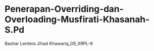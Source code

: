 # Penerapan-Overriding-dan-Overloading-Musfirati-Khasanah-S.Pd
Bashar Lentera Jihad Khawariq_09_XRPL-8
